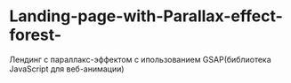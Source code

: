 # Landing-page-with-Parallax-effect-forest-

Лендинг с параллакс-эффектом с ипользованием GSAP(библиотека JavaScript для веб-анимации)
